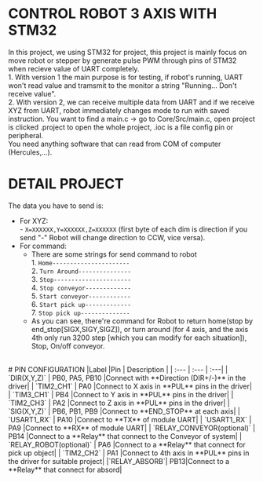 # CONTROL ROBOT 3 AXIS WITH STM32
In this project, we using STM32 for project, this project is mainly focus on move robot or stepper by generate pulse PWM through pins of STM32 when recieve value of UART completely. <br />
      1. With version 1 the main purpose is for testing, if robot's running, UART won't read value and tramsmit to the monitor a string "Running... Don't receive value".  <br />
      2. With version 2, we can receive multiple data from UART and if we receive XYZ from UART, robot immediately changes mode to  run with saved instruction.
You want to find a main.c -> go to Core/Src/main.c, open project is clicked .project to open the whole project, .ioc is a file config pin or peripheral.  <br />
You need anything software that can read from COM of computer (Hercules,...).  <br />
# DETAIL PROJECT
The data you have to send is: 
   - For XYZ: <br />
            -   `X=XXXXXX,Y=XXXXXX,Z=XXXXXX` (first byte of each dim is direction if you send "-" Robot will change direction to CCW, vice versa).
   - For command:
        -   There are some strings for send command to robot <br />
          1. `Home----------------------`  <br />
          2. `Turn Around---------------`  <br />
          3. `Stop----------------------`  <br />
          4. `Stop conveyor-------------`  <br />
          5. `Start conveyor------------`  <br />
          6. `Start pick up-------------`  <br />
          7. `Stop pick up--------------`  <br />
     -   As you can see, there're command for Robot to return home(stop by end_stop[SIGX,SIGY,SIGZ]), or turn around (for 4 axis, and the axis 4th only run 3200 step [which you can modify for each situation]), Stop, On/off conveyor.
<br />
# PIN CONFIGURATION
|Label  |Pin | Description |
| :--- | :--- | :---|
| `DIR(X,Y,Z)` | PB0, PA5, PB10 |Connect with **Direction (DIR+/-)** in the driver|
| `TIM2_CH1` | PA0 |Connect to X axis in **PUL** pins in the driver|
| `TIM3_CH1` | PB4 |Connect to Y axis in **PUL** pins in the driver|
| `TIM2_CH3` | PA2 |Connect to Z axis in **PUL** pins in the driver|
| `SIG(X,Y,Z)` | PB6, PB1, PB9 |Connect to **END_STOP** at each axis|
| `USART1_RX` | PA10 |Connect to **TX** of module UART|
| `USART1_RX` | PA9 |Connect to **RX** of module UART|
| `RELAY_CONVEYOR(optional)` | PB14 |Connect to a **Relay** that connect to the Conveyor of system|
| `RELAY_ROBOT(optional)`  | PA6 |Connect to a **Relay** that connect for pick up object|
| `TIM2_CH2` | PA1 |Connect to 4th axis in **PUL** pins in the driver for suitable project|
|`RELAY_ABSORB`| PB13|Connect to a **Relay** that connect for absord|
